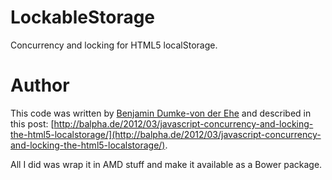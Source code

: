 # LockableStorage

Concurrency and locking for HTML5 localStorage.

# Author

This code was written by [Benjamin Dumke-von der Ehe](http://balpha.de/) and described in this post: [http://balpha.de/2012/03/javascript-concurrency-and-locking-the-html5-localstorage/](http://balpha.de/2012/03/javascript-concurrency-and-locking-the-html5-localstorage/).

All I did was wrap it in AMD stuff and make it available as a Bower package.